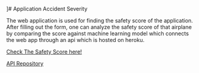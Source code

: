 ]# Application Accident Severity

The web application is used for finding the safety score of the application. After filling out the form, one can analyze the safety score of that airplane by comparing the score against machine learning model which connects the web app through an api which is hosted on heroku.

[Check The Safety Score here!](https://airplane-check.web.app/)

[API Repository](https://github.com/ManasChandan/AirplaneAPI)
